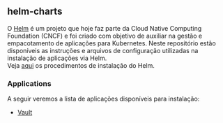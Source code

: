 ## helm-charts

O [Helm](https://helm.sh/) é um projeto que hoje faz parte da Cloud Native Computing Foundation (CNCF) e foi criado com objetivo de auxiliar na gestão e empacotamento de aplicações para Kubernetes. Neste repositório estão disponíveis as instruções e arquivos de configuração utilizadas na instalação de aplicações via Helm.   
Veja [aqui](https://helm.sh/docs/intro/install/) os procedimentos de instalação do Helm.    

### Applications
A seguir veremos a lista de aplicações disponíveis para instalação:   
- [Vault](vault/)

